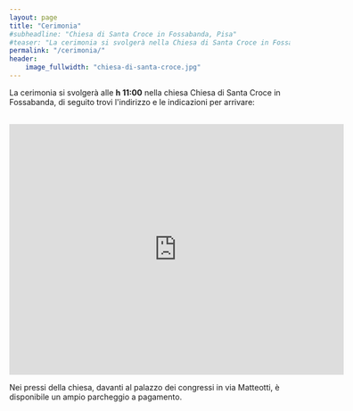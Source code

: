 ```yaml
---
layout: page
title: "Cerimonia"
#subheadline: "Chiesa di Santa Croce in Fossabanda, Pisa"
#teaser: "La cerimonia si svolgerà nella Chiesa di Santa Croce in Fossabanda, che si trova in Piazza Santa Croce in Fossabanda, 12, 56124 Pisa PI"
permalink: "/cerimonia/"
header:
    image_fullwidth: "chiesa-di-santa-croce.jpg"
---
```




La cerimonia si svolgerà alle **h 11:00** nella chiesa Chiesa di Santa Croce in Fossabanda, di seguito trovi l'indirizzo e le indicazioni per arrivare: 

<br>

<iframe src="https://www.google.com/maps/embed?pb=!1m18!1m12!1m3!1d2883.9521257002266!2d10.412324375966314!3d43.711543971099424!2m3!1f0!2f0!3f0!3m2!1i1024!2i768!4f13.1!3m3!1m2!1s0x12d5916c89b942b9%3A0x143cac5357ce1948!2sChiesa%20Santa%20Croce%20in%20Fossabanda!5e0!3m2!1sit!2sit!4v1684097468119!5m2!1sit!2sit" width="600" height="450" style="border:0;" allowfullscreen="" loading="lazy" referrerpolicy="no-referrer-when-downgrade"></iframe>

<br>

Nei pressi della chiesa, davanti al palazzo dei congressi in via Matteotti, è disponibile un ampio parcheggio a pagamento.